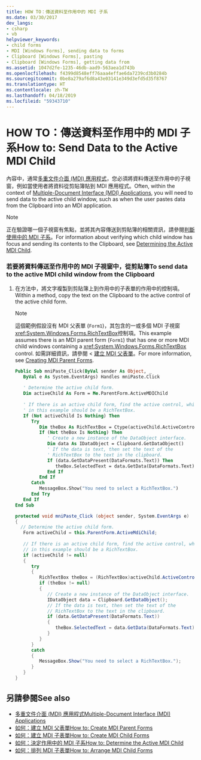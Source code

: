 ```yaml
---
title: HOW TO：傳送資料至作用中的 MDI 子系
ms.date: 03/30/2017
dev_langs:
- csharp
- vb
helpviewer_keywords:
- child forms
- MDI [Windows Forms], sending data to forms
- Clipboard [Windows Forms], pasting
- Clipboard [Windows Forms], getting data from
ms.assetid: 1047d2fe-1235-46db-aad9-563aea1d743b
ms.openlocfilehash: f4399d8548eff76aaa4effae6da7239cd3b0284b
ms.sourcegitcommit: 0be8a279af6d8a43e03141e349d3efd5d35f8767
ms.translationtype: HT
ms.contentlocale: zh-TW
ms.lasthandoff: 04/18/2019
ms.locfileid: "59343710"
---
```

# <a name="how-to-send-data-to-the-active-mdi-child"></a><span data-ttu-id="e8f3e-102">HOW TO：傳送資料至作用中的 MDI 子系</span><span class="sxs-lookup"><span data-stu-id="e8f3e-102">How to: Send Data to the Active MDI Child</span></span>
<span data-ttu-id="e8f3e-103">內容中，通常[多重文件介面 (MDI) 應用程式](multiple-document-interface-mdi-applications.md)，您必須將資料傳送至作用中的子視窗，例如當使用者將資料從剪貼簿貼到 MDI 應用程式。</span><span class="sxs-lookup"><span data-stu-id="e8f3e-103">Often, within the context of [Multiple-Document Interface (MDI) Applications](multiple-document-interface-mdi-applications.md), you will need to send data to the active child window, such as when the user pastes data from the Clipboard into an MDI application.</span></span>  
  
> [!NOTE]
>  <span data-ttu-id="e8f3e-104">正在驗證哪一個子視窗有焦點，並將其內容傳送到剪貼簿的相關資訊，請參閱[判斷使用中的 MDI 子系](how-to-determine-the-active-mdi-child.md)。</span><span class="sxs-lookup"><span data-stu-id="e8f3e-104">For information about verifying which child window has focus and sending its contents to the Clipboard, see [Determining the Active MDI Child](how-to-determine-the-active-mdi-child.md).</span></span>  
  
### <a name="to-send-data-to-the-active-mdi-child-window-from-the-clipboard"></a><span data-ttu-id="e8f3e-105">若要將資料傳送至作用中的 MDI 子視窗中，從剪貼簿</span><span class="sxs-lookup"><span data-stu-id="e8f3e-105">To send data to the active MDI child window from the Clipboard</span></span>  
  
1. <span data-ttu-id="e8f3e-106">在方法中，將文字複製到剪貼簿上到作用中的子表單的作用中的控制項。</span><span class="sxs-lookup"><span data-stu-id="e8f3e-106">Within a method, copy the text on the Clipboard to the active control of the active child form.</span></span>  
  
    > [!NOTE]
    >  <span data-ttu-id="e8f3e-107">這個範例假設沒有 MDI 父表單 (`Form1`)，其包含的一或多個 MDI 子視窗<xref:System.Windows.Forms.RichTextBox>控制項。</span><span class="sxs-lookup"><span data-stu-id="e8f3e-107">This example assumes there is an MDI parent form (`Form1`) that has one or more MDI child windows containing a <xref:System.Windows.Forms.RichTextBox> control.</span></span> <span data-ttu-id="e8f3e-108">如需詳細資訊，請參閱 <<c0> [ 建立 MDI 父表單](how-to-create-mdi-parent-forms.md)。</span><span class="sxs-lookup"><span data-stu-id="e8f3e-108">For more information, see [Creating MDI Parent Forms](how-to-create-mdi-parent-forms.md).</span></span>  
  
    ```vb  
    Public Sub mniPaste_Click(ByVal sender As Object, _  
       ByVal e As System.EventArgs) Handles mniPaste.Click  
  
       ' Determine the active child form.  
       Dim activeChild As Form = Me.ParentForm.ActiveMDIChild  
  
       ' If there is an active child form, find the active control, which  
       ' in this example should be a RichTextBox.  
       If (Not activeChild Is Nothing) Then  
          Try  
             Dim theBox As RichTextBox = Ctype(activeChild.ActiveControl, RichTextBox)  
             If (Not theBox Is Nothing) Then  
                ' Create a new instance of the DataObject interface.  
                Dim data As IDataObject = Clipboard.GetDataObject()  
                ' If the data is text, then set the text of the   
                ' RichTextBox to the text in the clipboard.  
                If (data.GetDataPresent(DataFormats.Text)) Then  
                   theBox.SelectedText = data.GetData(DataFormats.Text).ToString()  
                End If  
             End If  
          Catch  
             MessageBox.Show("You need to select a RichTextBox.")  
          End Try  
       End If  
    End Sub  
    ```  
  
    ```csharp  
    protected void mniPaste_Click (object sender, System.EventArgs e)  
    {  
      // Determine the active child form.  
       Form activeChild = this.ParentForm.ActiveMdiChild;  
  
       // If there is an active child form, find the active control, which  
       // in this example should be a RichTextBox.  
       if (activeChild != null)  
       {  
          try   
          {  
             RichTextBox theBox = (RichTextBox)activeChild.ActiveControl;  
             if (theBox != null)  
             {  
                // Create a new instance of the DataObject interface.  
                IDataObject data = Clipboard.GetDataObject();  
                // If the data is text, then set the text of the   
                // RichTextBox to the text in the clipboard.  
                if (data.GetDataPresent(DataFormats.Text))  
                {  
                   theBox.SelectedText = data.GetData(DataFormats.Text).ToString();                 
                }  
             }  
          }  
          catch   
          {  
             MessageBox.Show("You need to select a RichTextBox.");  
          }  
       }  
    }  
    ```  
  
## <a name="see-also"></a><span data-ttu-id="e8f3e-109">另請參閱</span><span class="sxs-lookup"><span data-stu-id="e8f3e-109">See also</span></span>

- [<span data-ttu-id="e8f3e-110">多重文件介面 (MDI) 應用程式</span><span class="sxs-lookup"><span data-stu-id="e8f3e-110">Multiple-Document Interface (MDI) Applications</span></span>](multiple-document-interface-mdi-applications.md)
- [<span data-ttu-id="e8f3e-111">如何：建立 MDI 父表單</span><span class="sxs-lookup"><span data-stu-id="e8f3e-111">How to: Create MDI Parent Forms</span></span>](how-to-create-mdi-parent-forms.md)
- [<span data-ttu-id="e8f3e-112">如何：建立 MDI 子表單</span><span class="sxs-lookup"><span data-stu-id="e8f3e-112">How to: Create MDI Child Forms</span></span>](how-to-create-mdi-child-forms.md)
- [<span data-ttu-id="e8f3e-113">如何：決定作用中的 MDI 子系</span><span class="sxs-lookup"><span data-stu-id="e8f3e-113">How to: Determine the Active MDI Child</span></span>](how-to-determine-the-active-mdi-child.md)
- [<span data-ttu-id="e8f3e-114">如何：排列 MDI 子表單</span><span class="sxs-lookup"><span data-stu-id="e8f3e-114">How to: Arrange MDI Child Forms</span></span>](how-to-arrange-mdi-child-forms.md)
